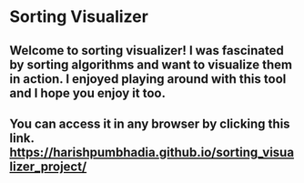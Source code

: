 # Sorting Visualizer

## Welcome to sorting visualizer! I was fascinated by sorting algorithms and want to visualize them in action. I enjoyed playing around with this tool and I hope you enjoy it too.
## You can access it in any browser by clicking this link. https://harishpumbhadia.github.io/sorting_visualizer_project/
